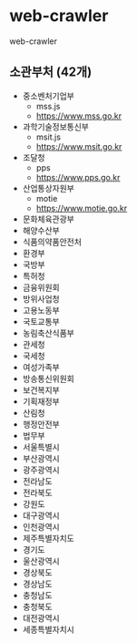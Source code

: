 # web-crawler

web-crawler

## 소관부처 (42개)

- 중소벤처기업부
  - mss.js
  - https://www.mss.go.kr
- 과학기술정보통신부
  - msit.js
  - https://www.msit.go.kr
- 조달청
  - pps
  - https://www.pps.go.kr
- 산업통상자원부
  - motie
  - https://www.motie.go.kr
- 문화체육관광부
- 해양수산부
- 식품의약품안전처
- 환경부
- 국방부
- 특허청
- 금융위원회
- 방위사업청
- 고용노동부
- 국토교통부
- 농림축산식품부
- 관세청
- 국세청
- 여성가족부
- 방송통신위원회
- 보건복지부
- 기획재정부
- 산림청
- 행정안전부
- 법무부
- 서울특별시
- 부산광역시
- 광주광역시
- 전라남도
- 전라북도
- 강원도
- 대구광역시
- 인천광역시
- 제주특별자치도
- 경기도
- 울산광역시
- 경상북도
- 경상남도
- 충청남도
- 충청북도
- 대전광역시
- 세종특별자치시
